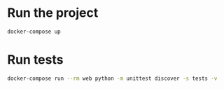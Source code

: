 # Run the project

```sh
docker-compose up
```

# Run tests

```sh
docker-compose run --rm web python -m unittest discover -s tests -v
```